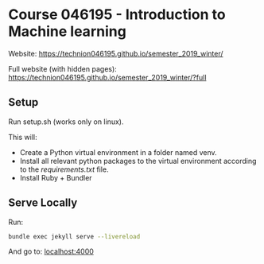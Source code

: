 # Course 046195 - Introduction to Machine learning

Website: <https://technion046195.github.io/semester_2019_winter/>

Full website (with hidden pages): <https://technion046195.github.io/semester_2019_winter/?full>

## Setup

Run setup.sh (works only on linux).

This will:

- Create a Python virtual environment in a folder named venv.
- Install all relevant python packages to the virtual environment according to the *requirements.txt* file.
- Install Ruby + Bundler

## Serve  Locally

Run:

```bash
bundle exec jekyll serve --livereload
```

And go to: <localhost:4000>

